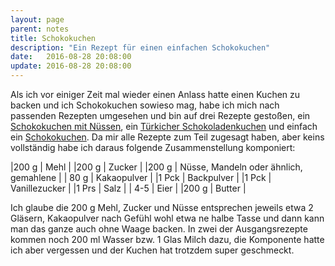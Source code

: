 ```yaml
---
layout: page
parent: notes
title: Schokokuchen
description: "Ein Rezept für einen einfachen Schokokuchen"
date:   2016-08-28 20:08:00
update: 2016-08-28 20:08:00
---
```


Als ich vor einiger Zeit mal wieder einen Anlass hatte einen Kuchen zu backen und ich Schokokuchen sowieso mag, habe ich mich nach passenden Rezepten umgesehen und bin auf drei Rezepte gestoßen, ein [Schokokuchen mit Nüssen](http://www.chefkoch.de/rezepte/569031155564178/Schokokuchen-mit-Nuessen), ein [Türkicher Schokoladenkuchen](http://www.chefkoch.de/rezepte/647321165995536/Tuerkischer-Schokoladenkuchen) und einfach ein [Schokokuchen](http://www.chefkoch.de/rezepte/1609441268234831/Schokokuchen).
Da mir alle Rezepte zum Teil zugesagt haben, aber keins vollständig habe ich daraus folgende Zusammenstellung komponiert:


|200 g |  Mehl |
|200 g |  Zucker |
|200 g |  Nüsse, Mandeln oder ähnlich, gemahlene |
| 80 g |  Kakaopulver |
|1 Pck |  Backpulver |
|1 Pck |  Vanillezucker |
|1 Prs |  Salz |
|  4-5 |  Eier |
|200 g |  Butter |


Ich glaube die 200 g Mehl, Zucker und Nüsse entsprechen jeweils etwa 2 Gläsern, Kakaopulver nach Gefühl wohl etwa ne halbe Tasse und dann kann man das ganze auch ohne Waage backen.
In zwei der Ausgangsrezepte kommen noch 200 ml Wasser bzw. 1 Glas Milch dazu, die Komponente hatte ich aber vergessen und der Kuchen hat trotzdem super geschmeckt.
